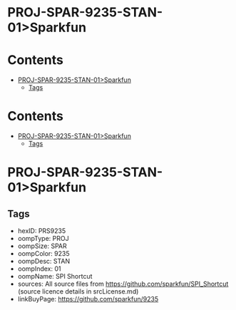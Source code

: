 
PROJ-SPAR-9235-STAN-01>Sparkfun
===============================

Contents
========

* [PROJ-SPAR-9235-STAN-01>Sparkfun](#proj-spar-9235-stan-01sparkfun)
	* [Tags](#tags)

Contents
========

* [PROJ-SPAR-9235-STAN-01>Sparkfun](#proj-spar-9235-stan-01sparkfun)
	* [Tags](#tags)

# PROJ-SPAR-9235-STAN-01>Sparkfun

## Tags

- hexID: PRS9235
- oompType: PROJ
- oompSize: SPAR
- oompColor: 9235
- oompDesc: STAN
- oompIndex: 01
- oompName: SPI Shortcut
- sources: All source files from https://github.com/sparkfun/SPI_Shortcut (source licence details in srcLicense.md)
- linkBuyPage: https://github.com/sparkfun/9235
